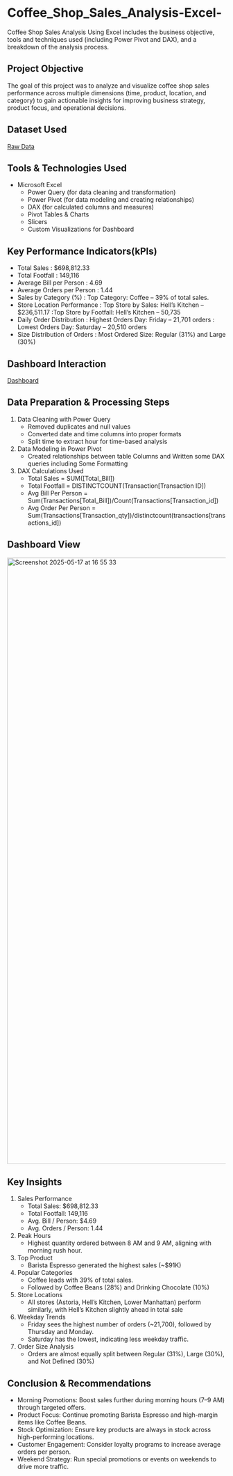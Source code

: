 # Coffee_Shop_Sales_Analysis-Excel-
Coffee Shop Sales Analysis Using Excel includes the business objective, tools and techniques used (including Power Pivot and DAX), and a breakdown of the analysis process.

## Project Objective
The goal of this project was to analyze and visualize coffee shop sales performance across multiple dimensions (time, product, location, and category) to gain actionable insights for improving business strategy, product focus, and operational decisions.

## Dataset Used
<a href="https://github.com/yug0537/Coffee_Shop_Sales_Analysis-Excel-/blob/main/Coffe_Shop_Sales-Raw.xlsx">Raw Data<a/>

## Tools & Technologies Used
- Microsoft Excel
    - Power Query (for data cleaning and transformation)
    - Power Pivot (for data modeling and creating relationships)
    - DAX (for calculated columns and measures)
    - Pivot Tables & Charts
    - Slicers
    - Custom Visualizations for Dashboard

## Key Performance Indicators(kPIs)
- Total Sales : $698,812.33
- Total Footfall : 149,116
- Average Bill per Person : 4.69 
- Average Orders per Person :  1.44
- Sales by Category (%) : Top Category: Coffee – 39% of total sales.
- Store Location Performance : Top Store by Sales: Hell’s Kitchen – $236,511.17 :Top Store by Footfall: Hell’s Kitchen – 50,735
- Daily Order Distribution : Highest Orders Day: Friday – 21,701 orders : Lowest Orders Day: Saturday – 20,510 orders
- Size Distribution of Orders : Most Ordered Size: Regular (31%) and Large (30%)

## Dashboard Interaction
<a href="https://github.com/yug0537/Coffee_Shop_Sales_Analysis-Excel-/blob/main/Coffe_Shop_%20Sales_File.xlsx">Dashboard<a/>

## Data Preparation & Processing Steps
1. Data Cleaning with Power Query
   - Removed duplicates and null values
   - Converted date and time columns into proper formats
   - Split time to extract hour for time-based analysis
2. Data Modeling in Power Pivot
   - Created relationships between table Columns and Written some DAX queries including Some Formatting
3. DAX Calculations Used
   - Total Sales = SUM([Total_Bill])
   - Total Footfall = DISTINCTCOUNT(Transaction[Transaction ID])
   - Avg Bill Per Person = Sum(Transactions[Total_Bill])/Count(Transactions[Transaction_id])
   - Avg Order Per Person = Sum(Transactions[Transaction_qty])/distinctcount(transactions[transactions_id])
  
## Dashboard View
<img width="1394" alt="Screenshot 2025-05-17 at 16 55 33" src="https://github.com/user-attachments/assets/4c5854f3-3aad-4b1b-86d3-64c0ac24ea8e" />

## Key Insights
1. Sales Performance
   - Total Sales: $698,812.33
   - Total Footfall: 149,116
   - Avg. Bill / Person: $4.69
   - Avg. Orders / Person: 1.44
2. Peak Hours
   - Highest quantity ordered between 8 AM and 9 AM, aligning with morning rush hour.
3. Top Product
   - Barista Espresso generated the highest sales (~$91K)
4. Popular Categories
   - Coffee leads with 39% of total sales.
   - Followed by Coffee Beans (28%) and Drinking Chocolate (10%)
5. Store Locations
   - All stores (Astoria, Hell’s Kitchen, Lower Manhattan) perform similarly, with Hell’s Kitchen slightly ahead in total sale
6. Weekday Trends
   - Friday sees the highest number of orders (~21,700), followed by Thursday and Monday.
   - Saturday has the lowest, indicating less weekday traffic.
7. Order Size Analysis
   - Orders are almost equally split between Regular (31%), Large (30%), and Not Defined (30%)

## Conclusion & Recommendations
- Morning Promotions: Boost sales further during morning hours (7–9 AM) through targeted offers.
- Product Focus: Continue promoting Barista Espresso and high-margin items like Coffee Beans.
- Stock Optimization: Ensure key products are always in stock across high-performing locations.
- Customer Engagement: Consider loyalty programs to increase average orders per person.
- Weekend Strategy: Run special promotions or events on weekends to drive more traffic.




